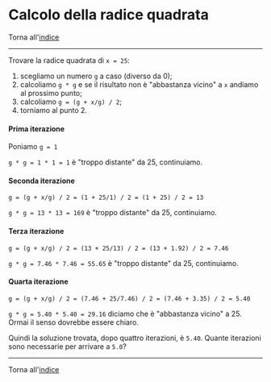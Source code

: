# Calcolo della radice quadrata

Torna all'[indice](../toc.md)

---

Trovare la radice quadrata di `x = 25`:

1. scegliamo un numero `g` a caso (diverso da 0);
1. calcoliamo `g * g` e se il risultato non è "abbastanza vicino" a `x` andiamo al prossimo punto;
1. calcoliamo `g = (g + x/g) / 2`;
1. torniamo al punto 2.

#### Prima iterazione

Poniamo `g = 1`

`g * g = 1 * 1 = 1` è "troppo distante" da 25, continuiamo.

#### Seconda iterazione

`g = (g + x/g) / 2 = (1 + 25/1) / 2 = (1 + 25) / 2 = 13`

`g * g = 13 * 13 = 169` è "troppo distante" da 25, continuiamo.

#### Terza iterazione

`g = (g + x/g) / 2 = (13 + 25/13) / 2 = (13 + 1.92) / 2 = 7.46`

`g * g = 7.46 * 7.46 = 55.65` è "troppo distante" da 25, continuiamo.

#### Quarta iterazione

`g = (g + x/g) / 2 = (7.46 + 25/7.46) / 2 = (7.46 + 3.35) / 2 = 5.40`

`g * g = 5.40 * 5.40 = 29.16` diciamo che è "abbastanza vicino" a 25. Ormai il senso dovrebbe essere chiaro.

Quindi la soluzione trovata, dopo quattro iterazioni, è `5.40`. Quante iterazioni sono necessarie per arrivare a `5.0`?

---

Torna all'[indice](../toc.md)
